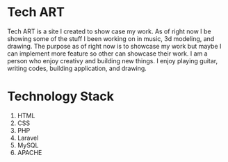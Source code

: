# Tech ART

Tech ART is a site I created to show case my work. As of right now I be showing some of the stuff I been working on in music, 3d modeling, and drawing. The purpose as of right now is to showcase my work but maybe I can implement more feature so other can showcase their work. I am a person who enjoy creativy and building new things. I enjoy playing guitar, writing codes, building application, and drawing. 

# Technology Stack

1. HTML
2. CSS
3. PHP
4. Laravel
5. MySQL
6. APACHE
